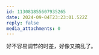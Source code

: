 ```yaml
---
id: 113081855607935265
date: 2024-09-04T23:23:01.522Z
reply: false
media_attachments: 0
---
```


好不容易调节的时差，好像又搞乱了。

